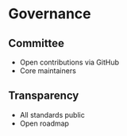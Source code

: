 # Governance

## Committee
- Open contributions via GitHub
- Core maintainers

## Transparency
- All standards public
- Open roadmap

